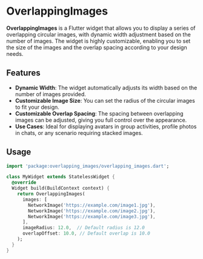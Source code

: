 # OverlappingImages

**OverlappingImages** is a Flutter widget that allows you to display a series of overlapping circular images, with dynamic width adjustment based on the number of images. The widget is highly customizable, enabling you to set the size of the images and the overlap spacing according to your design needs.

## Features

- **Dynamic Width**: The widget automatically adjusts its width based on the number of images provided.
- **Customizable Image Size**: You can set the radius of the circular images to fit your design.
- **Customizable Overlap Spacing**: The spacing between overlapping images can be adjusted, giving you full control over the appearance.
- **Use Cases**: Ideal for displaying avatars in group activities, profile photos in chats, or any scenario requiring stacked images.

## Usage

```dart
import 'package:overlapping_images/overlapping_images.dart';

class MyWidget extends StatelessWidget {
  @override
  Widget build(BuildContext context) {
    return OverlappingImages(
      images: [
        NetworkImage('https://example.com/image1.jpg'),
        NetworkImage('https://example.com/image2.jpg'),
        NetworkImage('https://example.com/image3.jpg'),
      ],
      imageRadius: 12.0,  // Default radius is 12.0
      overlapOffset: 10.0, // Default overlap is 10.0
    );
  }
}
